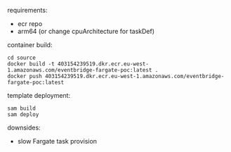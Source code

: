 requirements:
- ecr repo
- arm64 (or change cpuArchitecture for taskDef)

container build:

```
cd source
docker build -t 403154239519.dkr.ecr.eu-west-1.amazonaws.com/eventbridge-fargate-poc:latest .
docker push 403154239519.dkr.ecr.eu-west-1.amazonaws.com/eventbridge-fargate-poc:latest
```

template deployment:
```
sam build
sam deploy
```

downsides:
- slow Fargate task provision
